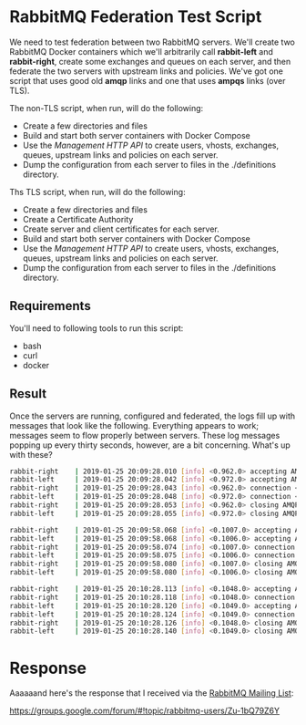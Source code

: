 # RabbitMQ Federation Test Script

We need to test federation between two RabbitMQ servers.  We'll create two RabbitMQ Docker containers which
we'll arbitrarily call **rabbit-left** and **rabbit-right**, create some exchanges and queues on each server, 
and then federate the two servers with upstream links and policies.  We've got one script that uses good old
**amqp** links and one that uses **ampqs** links (over TLS).

The non-TLS script, when run, will do the following:

   * Create a few directories and files
   * Build and start both server containers with Docker Compose
   * Use the *Management HTTP API* to create users, vhosts, exchanges, queues, upstream links and policies on each server.
   * Dump the configuration from each server to files in the ./definitions directory.

Ths TLS script, when run, will do the following:

   * Create a few directories and files
   * Create a Certificate Authority
   * Create server and client certificates for each server.
   * Build and start both server containers with Docker Compose
   * Use the *Management HTTP API* to create users, vhosts, exchanges, queues, upstream links and policies on each server.
   * Dump the configuration from each server to files in the ./definitions directory.
   
## Requirements
You'll need to following tools to run this script:

   * bash
   * curl
   * docker

## Result
Once the servers are running, configured and federated, the logs fill up with messages that look like the following.
Everything appears to work; messages seem to flow properly between servers.  These log messages popping up every
thirty seconds, however, are a bit concerning.  What's up with these?

```bash
rabbit-right    | 2019-01-25 20:09:28.010 [info] <0.962.0> accepting AMQP connection <0.962.0> (192.168.160.2:51781 -> 192.168.160.3:5671)
rabbit-left     | 2019-01-25 20:09:28.042 [info] <0.972.0> accepting AMQP connection <0.972.0> (192.168.160.3:57199 -> 192.168.160.2:5671)
rabbit-right    | 2019-01-25 20:09:28.043 [info] <0.962.0> connection <0.962.0> (192.168.160.2:51781 -> 192.168.160.3:5671): user 'admin' authenticated and granted access to vhost 'rabbit.federation.test.vhost'
rabbit-left     | 2019-01-25 20:09:28.048 [info] <0.972.0> connection <0.972.0> (192.168.160.3:57199 -> 192.168.160.2:5671): user 'admin' authenticated and granted access to vhost 'rabbit.federation.test.vhost'
rabbit-right    | 2019-01-25 20:09:28.053 [info] <0.962.0> closing AMQP connection <0.962.0> (192.168.160.2:51781 -> 192.168.160.3:5671, vhost: 'rabbit.federation.test.vhost', user: 'admin')
rabbit-left     | 2019-01-25 20:09:28.055 [info] <0.972.0> closing AMQP connection <0.972.0> (192.168.160.3:57199 -> 192.168.160.2:5671, vhost: 'rabbit.federation.test.vhost', user: 'admin')

rabbit-right    | 2019-01-25 20:09:58.068 [info] <0.1007.0> accepting AMQP connection <0.1007.0> (192.168.160.2:57417 -> 192.168.160.3:5671)
rabbit-left     | 2019-01-25 20:09:58.068 [info] <0.1006.0> accepting AMQP connection <0.1006.0> (192.168.160.3:37273 -> 192.168.160.2:5671)
rabbit-right    | 2019-01-25 20:09:58.074 [info] <0.1007.0> connection <0.1007.0> (192.168.160.2:57417 -> 192.168.160.3:5671): user 'admin' authenticated and granted access to vhost 'rabbit.federation.test.vhost'
rabbit-left     | 2019-01-25 20:09:58.075 [info] <0.1006.0> connection <0.1006.0> (192.168.160.3:37273 -> 192.168.160.2:5671): user 'admin' authenticated and granted access to vhost 'rabbit.federation.test.vhost'
rabbit-right    | 2019-01-25 20:09:58.080 [info] <0.1007.0> closing AMQP connection <0.1007.0> (192.168.160.2:57417 -> 192.168.160.3:5671, vhost: 'rabbit.federation.test.vhost', user: 'admin')
rabbit-left     | 2019-01-25 20:09:58.080 [info] <0.1006.0> closing AMQP connection <0.1006.0> (192.168.160.3:37273 -> 192.168.160.2:5671, vhost: 'rabbit.federation.test.vhost', user: 'admin')

rabbit-right    | 2019-01-25 20:10:28.113 [info] <0.1048.0> accepting AMQP connection <0.1048.0> (192.168.160.2:57897 -> 192.168.160.3:5671)
rabbit-right    | 2019-01-25 20:10:28.118 [info] <0.1048.0> connection <0.1048.0> (192.168.160.2:57897 -> 192.168.160.3:5671): user 'admin' authenticated and granted access to vhost 'rabbit.federation.test.vhost'
rabbit-left     | 2019-01-25 20:10:28.120 [info] <0.1049.0> accepting AMQP connection <0.1049.0> (192.168.160.3:58987 -> 192.168.160.2:5671)
rabbit-left     | 2019-01-25 20:10:28.124 [info] <0.1049.0> connection <0.1049.0> (192.168.160.3:58987 -> 192.168.160.2:5671): user 'admin' authenticated and granted access to vhost 'rabbit.federation.test.vhost'
rabbit-right    | 2019-01-25 20:10:28.126 [info] <0.1048.0> closing AMQP connection <0.1048.0> (192.168.160.2:57897 -> 192.168.160.3:5671, vhost: 'rabbit.federation.test.vhost', user: 'admin')
rabbit-left     | 2019-01-25 20:10:28.140 [info] <0.1049.0> closing AMQP connection <0.1049.0> (192.168.160.3:58987 -> 192.168.160.2:5671, vhost: 'rabbit.federation.test.vhost', user: 'admin')
```

# Response

Aaaaaand here's the response that I received via the [RabbitMQ Mailing List](https://groups.google.com/forum/#!forum/rabbitmq-users):

https://groups.google.com/forum/#!topic/rabbitmq-users/Zu-1bQ79Z6Y
